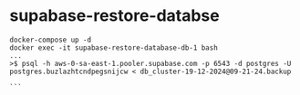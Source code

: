 
# supabase-restore-databse


````
docker-compose up -d
docker exec -it supabase-restore-database-db-1 bash
...
>$ psql -h aws-0-sa-east-1.pooler.supabase.com -p 6543 -d postgres -U postgres.buzlazhtcndpegsnijcw < db_cluster-19-12-2024@09-21-24.backup

```
